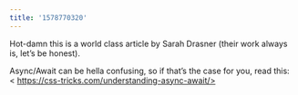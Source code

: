 ```yaml
---
title: '1578770320'
---
```

Hot-damn this is a world class article by Sarah Drasner (their work always is, let’s be honest).

Async/Await can be hella confusing, so if that’s the case for you, read this: < https://css-tricks.com/understanding-async-await/>